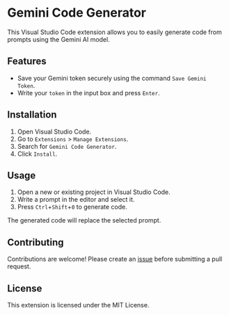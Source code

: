 # Gemini Code Generator

This Visual Studio Code extension allows you to easily generate code from prompts using the Gemini AI model.

## Features

* Save your Gemini token securely using the command `Save Gemini Token`.
* Write your `token` in the input box and press `Enter`.

## Installation

1. Open Visual Studio Code.
2. Go to `Extensions` > `Manage Extensions`.
3. Search for `Gemini Code Generator`.
4. Click `Install`.

## Usage

1. Open a new or existing project in Visual Studio Code.
2. Write a prompt in the editor and select it.
3. Press `Ctrl`+`Shift`+`0` to generate code.

The generated code will replace the selected prompt.

## Contributing

Contributions are welcome! Please create an [issue](https://github.com/shishirregmi/gemini-code-generator/issues) before submitting a pull request.

## License

This extension is licensed under the MIT License.
